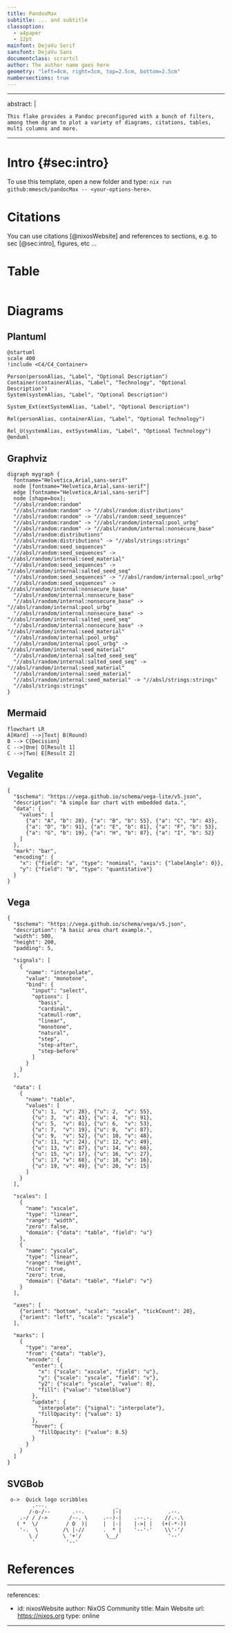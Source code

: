 ```yaml
---
title: PandoxMax
subtitle: ... and subtitle
classoption:
  - a4paper
  - 12pt
mainfont: DejaVu Serif
sansfont: DejaVu Sans
documentclass: scrartcl
author: The author name goes here
geometry: "left=4cm, right=3cm, top=2.5cm, bottom=2.5cm"
numbersections: true
---
```


---
abstract: |

    This flake provides a Pandoc preconfigured with a bunch of filters, among them dgram to plot a variety of diagrams, citations, tables, multi columns and more.

---

# Intro {#sec:intro}

To use this template, open a new folder and type: `nix run github:mmesch/pandocMax -- <your-options-here>`.

# Citations

You can use citations [@nixosWebsite] and references to sections, e.g. to sec [@sec:intro], figures, etc ...

# Table

```{.table type="pipe" source="data.csv"}
```

# Diagrams

## Plantuml

```{.dgram converter=Plantuml filetype=png width=50% showcode=true}
@startuml
scale 400
!include <C4/C4_Container>

Person(personAlias, "Label", "Optional Description")
Container(containerAlias, "Label", "Technology", "Optional Description")
System(systemAlias, "Label", "Optional Description")

System_Ext(extSystemAlias, "Label", "Optional Description")

Rel(personAlias, containerAlias, "Label", "Optional Technology")

Rel_U(systemAlias, extSystemAlias, "Label", "Optional Technology")
@enduml
```
## Graphviz

``` {.dgram converter=GraphViz}
digraph mygraph {
  fontname="Helvetica,Arial,sans-serif"
  node [fontname="Helvetica,Arial,sans-serif"]
  edge [fontname="Helvetica,Arial,sans-serif"]
  node [shape=box];
  "//absl/random:random"
  "//absl/random:random" -> "//absl/random:distributions"
  "//absl/random:random" -> "//absl/random:seed_sequences"
  "//absl/random:random" -> "//absl/random/internal:pool_urbg"
  "//absl/random:random" -> "//absl/random/internal:nonsecure_base"
  "//absl/random:distributions"
  "//absl/random:distributions" -> "//absl/strings:strings"
  "//absl/random:seed_sequences"
  "//absl/random:seed_sequences" -> "//absl/random/internal:seed_material"
  "//absl/random:seed_sequences" -> "//absl/random/internal:salted_seed_seq"
  "//absl/random:seed_sequences" -> "//absl/random/internal:pool_urbg"
  "//absl/random:seed_sequences" -> "//absl/random/internal:nonsecure_base"
  "//absl/random/internal:nonsecure_base"
  "//absl/random/internal:nonsecure_base" -> "//absl/random/internal:pool_urbg"
  "//absl/random/internal:nonsecure_base" -> "//absl/random/internal:salted_seed_seq"
  "//absl/random/internal:nonsecure_base" -> "//absl/random/internal:seed_material"
  "//absl/random/internal:pool_urbg"
  "//absl/random/internal:pool_urbg" -> "//absl/random/internal:seed_material"
  "//absl/random/internal:salted_seed_seq"
  "//absl/random/internal:salted_seed_seq" -> "//absl/random/internal:seed_material"
  "//absl/random/internal:seed_material"
  "//absl/random/internal:seed_material" -> "//absl/strings:strings"
  "//absl/strings:strings"
}
```

## Mermaid

```{.dgram converter=Mermaid filetype=pdf}
flowchart LR
A[Hard] -->|Text| B(Round)
B --> C{Decision}
C -->|One| D[Result 1]
C -->|Two| E[Result 2]
```

## Vegalite

``` {.dgram converter=VegaLite filetype=pdf extraOptions="-s0.25"}
{
  "$schema": "https://vega.github.io/schema/vega-lite/v5.json",
  "description": "A simple bar chart with embedded data.",
  "data": {
    "values": [
      {"a": "A", "b": 28}, {"a": "B", "b": 55}, {"a": "C", "b": 43},
      {"a": "D", "b": 91}, {"a": "E", "b": 81}, {"a": "F", "b": 53},
      {"a": "G", "b": 19}, {"a": "H", "b": 87}, {"a": "I", "b": 52}
    ]
  },
  "mark": "bar",
  "encoding": {
    "x": {"field": "a", "type": "nominal", "axis": {"labelAngle": 0}},
    "y": {"field": "b", "type": "quantitative"}
  }
}
```

## Vega

``` {.dgram converter=Vega filetype=pdf}
{
  "$schema": "https://vega.github.io/schema/vega/v5.json",
  "description": "A basic area chart example.",
  "width": 500,
  "height": 200,
  "padding": 5,

  "signals": [
    {
      "name": "interpolate",
      "value": "monotone",
      "bind": {
        "input": "select",
        "options": [
          "basis",
          "cardinal",
          "catmull-rom",
          "linear",
          "monotone",
          "natural",
          "step",
          "step-after",
          "step-before"
        ]
      }
    }
  ],

  "data": [
    {
      "name": "table",
      "values": [
        {"u": 1,  "v": 28}, {"u": 2,  "v": 55},
        {"u": 3,  "v": 43}, {"u": 4,  "v": 91},
        {"u": 5,  "v": 81}, {"u": 6,  "v": 53},
        {"u": 7,  "v": 19}, {"u": 8,  "v": 87},
        {"u": 9,  "v": 52}, {"u": 10, "v": 48},
        {"u": 11, "v": 24}, {"u": 12, "v": 49},
        {"u": 13, "v": 87}, {"u": 14, "v": 66},
        {"u": 15, "v": 17}, {"u": 16, "v": 27},
        {"u": 17, "v": 68}, {"u": 18, "v": 16},
        {"u": 19, "v": 49}, {"u": 20, "v": 15}
      ]
    }
  ],

  "scales": [
    {
      "name": "xscale",
      "type": "linear",
      "range": "width",
      "zero": false,
      "domain": {"data": "table", "field": "u"}
    },
    {
      "name": "yscale",
      "type": "linear",
      "range": "height",
      "nice": true,
      "zero": true,
      "domain": {"data": "table", "field": "v"}
    }
  ],

  "axes": [
    {"orient": "bottom", "scale": "xscale", "tickCount": 20},
    {"orient": "left", "scale": "yscale"}
  ],

  "marks": [
    {
      "type": "area",
      "from": {"data": "table"},
      "encode": {
        "enter": {
          "x": {"scale": "xscale", "field": "u"},
          "y": {"scale": "yscale", "field": "v"},
          "y2": {"scale": "yscale", "value": 0},
          "fill": {"value": "steelblue"}
        },
        "update": {
          "interpolate": {"signal": "interpolate"},
          "fillOpacity": {"value": 1}
        },
        "hover": {
          "fillOpacity": {"value": 0.5}
        }
      }
    }
  ]
}
```

## SVGBob


``` {.dgram converter=Svgbob}
 o->  Quick logo scribbles
        .---.                      _
       /-o-/--       .--.         |-|               .--.
    .-/ / /->       /--. \     .--)-|    .--.-.    //.-.\
   ( *  \/         / O  )|     |  |-|    |->| |   (+(-*-))
    '-.  \        /\ |-//      .  * |    '--'-'    \\'-'/
       \ /        \ '+'/        \__/                '--'
        '          '--'
```

# References

---
references:
- id: nixosWebsite
  author: NixOS Community
  title: Main Website
  url: https://nixos.org
  type: online

---

